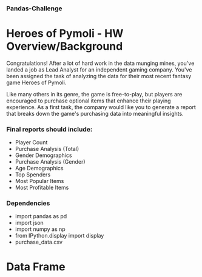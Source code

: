 ### Pandas-Challenge

# Heroes of Pymoli - HW Overview/Background 

Congratulations! After a lot of hard work in the data munging mines, you've landed a job as Lead Analyst for an independent gaming company. You've been assigned the task of analyzing the data for their most recent fantasy game Heroes of Pymoli.

Like many others in its genre, the game is free-to-play, but players are encouraged to purchase optional items that enhance their playing experience. As a first task, the company would like you to generate a report that breaks down the game's purchasing data into meaningful insights.

### Final reports should include:
* Player Count 
* Purchase Analysis (Total)
* Gender Demographics 
* Purchase Analysis (Gender)
* Age Demographics 
* Top Spenders 
* Most Popular Items 
* Most Profitable Items 

### Dependencies 
* import pandas as pd
* import json
* import numpy as np
* from IPython.display import display
* purchase_data.csv

# Data Frame 















